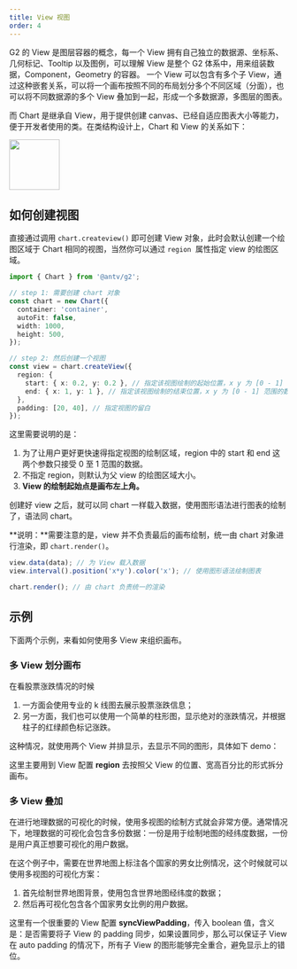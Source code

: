 ```yaml
---
title: View 视图
order: 4
---
```


G2 的 View 是图层容器的概念，每一个 View 拥有自己独立的数据源、坐标系、几何标记、Tooltip 以及图例，可以理解 View 是整个 G2 体系中，用来组装数据，Component，Geometry 的容器。 一个 View 可以包含有多个子 View，通过这种嵌套关系，可以将一个画布按照不同的布局划分多个不同区域（分面），也可以将不同数据源的多个 View 叠加到一起，形成一个多数据源，多图层的图表。

而 Chart 是继承自 View，用于提供创建 canvas、已经自适应图表大小等能力，便于开发者使用的类。在类结构设计上，Chart 和 View 的关系如下：

<img src="https://gw.alipayobjects.com/mdn/rms_f5c722/afts/img/A*EZAaR7tdFlAAAAAAAAAAAABkARQnAQ" style="width:91px;">

## 如何创建视图

直接通过调用 `chart.createview()` 即可创建 View 对象，此时会默认创建一个绘图区域于 Chart 相同的视图，当然你可以通过 `region`  属性指定 view 的绘图区域。

```typescript
import { Chart } from '@antv/g2';

// step 1: 需要创建 chart 对象
const chart = new Chart({
  container: 'container',
  autoFit: false,
  width: 1000,
  height: 500,
});

// step 2: 然后创建一个视图
const view = chart.createView({
  region: {
    start: { x: 0.2, y: 0.2 }, // 指定该视图绘制的起始位置，x y 为 [0 - 1] 范围的数据
    end: { x: 1, y: 1 }, // 指定该视图绘制的结束位置，x y 为 [0 - 1] 范围的数据
  },
  padding: [20, 40], // 指定视图的留白
});
```

这里需要说明的是：

1. 为了让用户更好更快速得指定视图的绘制区域，region 中的 start 和 end 这两个参数只接受 0 至 1 范围的数据。
1. 不指定 region，则默认为父 view 的绘图区域大小。
1. **View 的绘制起始点是画布左上角。**

创建好 view 之后，就可以同 chart 一样载入数据，使用图形语法进行图表的绘制了，语法同 chart。

**说明：**需要注意的是，view 并不负责最后的画布绘制，统一由 chart 对象进行渲染，即 `chart.render()`。

```typescript
view.data(data); // 为 View 载入数据
view.interval().position('x*y').color('x'); // 使用图形语法绘制图表

chart.render(); // 由 chart 负责统一的渲染
```

## 示例

下面两个示例，来看如何使用多 View 来组织画布。

### 多 View 划分画布

在看股票涨跌情况的时候

1. 一方面会使用专业的 k 线图去展示股票涨跌信息；
2. 另一方面，我们也可以使用一个简单的柱形图，显示绝对的涨跌情况，并根据柱子的红绿颜色标记涨跌。

这种情况，就使用两个 View 并排显示，去显示不同的图形，具体如下 demo：

<playground path='candlestick/candlestick/demo/k-and-column.ts' rid="multi-view-1"></playground>

这里主要用到 View 配置 **region** 去按照父 View 的位置、宽高百分比的形式拆分画布。

### 多 View 叠加

在进行地理数据的可视化的时候，使用多视图的绘制方式就会非常方便。通常情况下，地理数据的可视化会包含多份数据：一份是用于绘制地图的经纬度数据，一份是用户真正想要可视化的用户数据。

在这个例子中，需要在世界地图上标注各个国家的男女比例情况，这个时候就可以使用多视图的可视化方案：

1. 首先绘制世界地图背景，使用包含世界地图经纬度的数据；
1. 然后再可视化包含各个国家男女比例的用户数据。

<playground path='map/map/demo/choropleth-map.ts' rid="multi-view-2"></playground>

这里有一个很重要的 View 配置 **syncViewPadding**，传入 boolean 值，含义是：是否需要将子 View 的 padding 同步，如果设置同步，那么可以保证子 View 在 auto padding 的情况下，所有子 View 的图形能够完全重合，避免显示上的错位。
